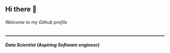 ## Hi there 👋
###### Welcome to my Github profile
<hr style="border: none; border-top: 2px solid limegreen;">
<h5>Data Scientist (Aspiring Software engineer)</h5>
